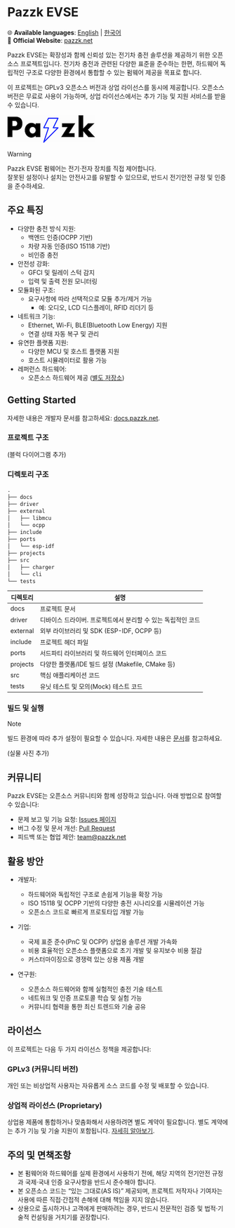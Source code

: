 # Pazzk EVSE

🌐 **Available languages**: [English](README.md) | [한국어](README_ko.md)<br />
🔗 **Official Website**: [pazzk.net](https://pazzk.net)

Pazzk EVSE는 확장성과 함께 신뢰성 있는 전기차 충전 솔루션을 제공하기 위한 오픈소스 프로젝트입니다. 전기차 충전과 관련된 다양한 표준을 준수하는 한편, 하드웨어 독립적인 구조로 다양한 환경에서 통합할 수 있는 펌웨어 제공을 목표로 합니다.

이 프로젝트는 GPLv3 오픈소스 버전과 상업 라이선스를 동시에 제공합니다. 오픈소스 버전은 무료로 사용이 가능하며, 상업 라이선스에서는 추가 기능 및 지원 서비스를 받을 수 있습니다.

[![pazzk-logo](docs/images/pazzk-logo.png)](https://pazzk.net)

> [!WARNING]
> Pazzk EVSE 펌웨어는 전기·전자 장치를 직접 제어합니다.<br />
> 잘못된 설정이나 설치는 안전사고를 유발할 수 있으므로, 반드시 전기안전 규정 및 인증을 준수하세요.

## 주요 특징
- 다양한 충전 방식 지원:
  - 백엔드 인증(OCPP 기반)
  - 차량 자동 인증(ISO 15118 기반)
  - 비인증 충전
- 안전성 강화:
  - GFCI 및 릴레이 스턱 감지
  - 입력 및 출력 전원 모니터링
- 모듈화된 구조:
  - 요구사항에 따라 선택적으로 모듈 추가/제거 가능
    - 예: 오디오, LCD 디스플레이, RFID 리더기 등
- 네트워크 기능:
  - Ethernet, Wi-Fi, BLE(Bluetooth Low Energy) 지원
  - 연결 상태 자동 복구 및 관리
- 유연한 플랫폼 지원:
  - 다양한 MCU 및 호스트 플랫폼 지원
  - 호스트 시뮬레이터로 활용 가능
- 레퍼런스 하드웨어:
  - 오픈소스 하드웨어 제공 ([별도 저장소](https://github.com/pazzk-labs/evse-hw))

## Getting Started
자세한 내용은 개발자 문서를 참고하세요: [docs.pazzk.net](https://docs.pazzk.net).

### 프로젝트 구조
(블럭 다이어그램 추가)

### 디렉토리 구조

```
.
├── docs
├── driver
├── external
│   ├── libmcu
│   └── ocpp
├── include
├── ports
│   └── esp-idf
├── projects
├── src
│   ├── charger
│   └── cli
└── tests
```

| 디렉토리 | 설명                                                         |
| -------- | ------------------------------------------------------------ |
| docs     | 프로젝트 문서                                                |
| driver   | 디바이스 드라이버. 프로젝트에서 분리할 수 있는 독립적인 코드 |
| external | 외부 라이브러리 및 SDK (ESP-IDF, OCPP 등)                    |
| include  | 프로젝트 헤더 파일                                           |
| ports    | 서드파티 라이브러리 및 하드웨어 인터페이스 코드              |
| projects | 다양한 플랫폼/IDE 빌드 설정 (Makefile, CMake 등)             |
| src      | 핵심 애플리케이션 코드                                       |
| tests    | 유닛 테스트 및 모의(Mock) 테스트 코드                        |

### 빌드 및 실행

> [!NOTE]
> 빌드 환경에 따라 추가 설정이 필요할 수 있습니다. 자세한 내용은 [문서](docs/build.md)를 참고하세요.

(실물 사진 추가)

## 커뮤니티
Pazzk EVSE는 오픈소스 커뮤니티와 함께 성장하고 있습니다. 아래 방법으로 참여할 수 있습니다:

- 문제 보고 및 기능 요청: [Issues 페이지](https://github.com/pazzk-labs/evse/issues)
- 버그 수정 및 문서 개선: [Pull Request](https://github.com/pazzk-labs/evse/pulls)
- 피드백 또는 협업 제안: [team@pazzk.net](mailto:team@pazzk.net)

## 활용 방안
- 개발자:
  - 하드웨어와 독립적인 구조로 손쉽게 기능을 확장 가능
  - ISO 15118 및 OCPP 기반의 다양한 충전 시나리오를 시뮬레이션 가능
  - 오픈소스 코드로 빠르게 프로토타입 개발 가능

- 기업:
  - 국제 표준 준수(PnC 및 OCPP) 상업용 솔루션 개발 가속화
  - 비용 효율적인 오픈소스 플랫폼으로 초기 개발 및 유지보수 비용 절감
  - 커스터마이징으로 경쟁력 있는 상용 제품 개발

- 연구원:
  - 오픈소스 하드웨어와 함께 실험적인 충전 기술 테스트
  - 네트워크 및 인증 프로토콜 학습 및 실험 가능
  - 커뮤니티 협력을 통한 최신 트렌드와 기술 공유

## 라이선스
이 프로젝트는 다음 두 가지 라이선스 정책을 제공합니다:

### GPLv3 (커뮤니티 버전)
개인 또는 비상업적 사용자는 자유롭게 소스 코드를 수정 및 배포할 수 있습니다.

### 상업적 라이선스 (Proprietary)
상업용 제품에 통합하거나 맞춤화해서 사용하려면 별도 계약이 필요합니다. 별도 계약에는 추가 기능 및 기술 지원이 포함됩니다.
[자세히 알아보기](https://pazzk.net/commercial-license).

## 주의 및 면책조항
- 본 펌웨어와 하드웨어를 실제 환경에서 사용하기 전에, 해당 지역의 전기안전 규정과 국제·국내 인증 요구사항을 반드시 준수해야 합니다.
- 본 오픈소스 코드는 “있는 그대로(AS IS)” 제공되며, 프로젝트 저작자나 기여자는 사용에 따른 직접·간접적 손해에 대해 책임을 지지 않습니다.
- 상용으로 출시하거나 고객에게 판매하려는 경우, 반드시 전문적인 검증 및 법적·기술적 컨설팅을 거치기를 권장합니다.
